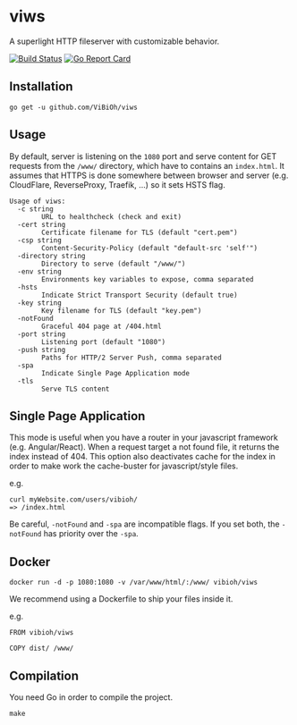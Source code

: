 # viws

A superlight HTTP fileserver with customizable behavior.

[![Build Status](https://travis-ci.org/ViBiOh/viws.svg?branch=master)](https://travis-ci.org/ViBiOh/viws)
[![Go Report Card](https://goreportcard.com/badge/github.com/ViBiOh/viws)](https://goreportcard.com/report/github.com/ViBiOh/viws)

## Installation

```
go get -u github.com/ViBiOh/viws
```

## Usage

By default, server is listening on the `1080` port and serve content for GET requests from the `/www/` directory, which have to contains an `index.html`. It assumes that HTTPS is done somewhere between browser and server (e.g. CloudFlare, ReverseProxy, Traefik, ...) so it sets HSTS flag.

```
Usage of viws:
  -c string
    	URL to healthcheck (check and exit)
  -cert string
    	Certificate filename for TLS (default "cert.pem")
  -csp string
    	Content-Security-Policy (default "default-src 'self'")
  -directory string
    	Directory to serve (default "/www/")
  -env string
    	Environments key variables to expose, comma separated
  -hsts
    	Indicate Strict Transport Security (default true)
  -key string
    	Key filename for TLS (default "key.pem")
  -notFound
    	Graceful 404 page at /404.html
  -port string
    	Listening port (default "1080")
  -push string
    	Paths for HTTP/2 Server Push, comma separated
  -spa
    	Indicate Single Page Application mode
  -tls
    	Serve TLS content
```

## Single Page Application

This mode is useful when you have a router in your javascript framework (e.g. Angular/React). When a request target a not found file, it returns the index instead of 404. This option also deactivates cache for the index in order to make work the cache-buster for javascript/style files.

e.g.
```
curl myWebsite.com/users/vibioh/
=> /index.html
```

Be careful, `-notFound` and `-spa` are incompatible flags. If you set both, the `-notFound` has priority over the `-spa`.


## Docker

`docker run -d -p 1080:1080 -v /var/www/html/:/www/ vibioh/viws`

We recommend using a Dockerfile to ship your files inside it.

e.g.
```
FROM vibioh/viws

COPY dist/ /www/
```

## Compilation

You need Go in order to compile the project.

```
make
```

